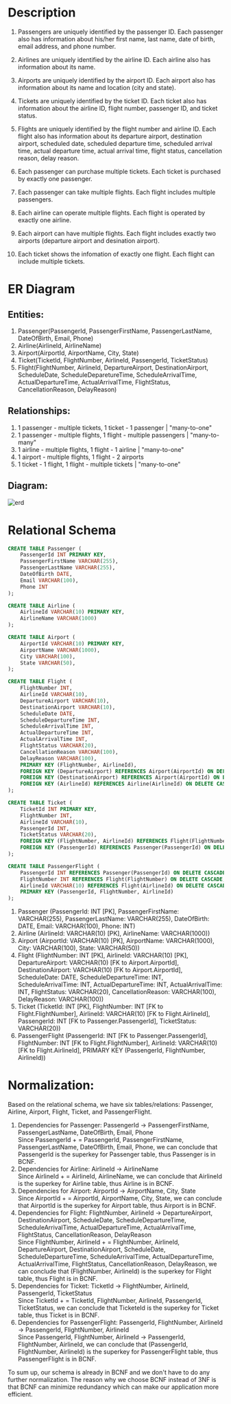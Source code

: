 # Description #
1. Passengers are uniquely identified by the passenger ID. Each passenger also has information about his/her first name, last name, date of birth, email address, and phone number.
2. Airlines are uniquely identified by the airline ID. Each airline also has information about its name.
3. Airports are uniquely identified by the airport ID. Each airport also has information about its name and location (city and state).
4. Tickets are uniquely identified by the ticket ID. Each ticket also has information about the airline ID, flight number, passenger ID, and ticket status.
5. Flights are uniquely identified by the flight number and airline ID. Each flight also has information about its departure airport, destination airport, scheduled date, scheduled departure time, scheduled arrival time, actual departure time, actual arrival time, flight status, cancellation reason, delay reason.

6. Each passenger can purchase multiple tickets. Each ticket is purchased by exactly one passenger.
7. Each passenger can take multiple flights. Each flight includes multiple passengers.
8. Each airline can operate multiple flights. Each flight is operated by exactly one airline.
9. Each airport can have multiple flights. Each flight includes exactly two airports (departure airport and desination airport).
10. Each ticket shows the infomation of exactly one flight. Each flight can include multiple tickets.

# ER Diagram # 
## Entities: ## 
1. Passenger(PassengerId, PassengerFirstName, PassengerLastName, DateOfBirth, Email, Phone)
2. Airline(AirlineId, AirlineName)
3. Airport(AirportId, AirportName, City, State)
4. Ticket(TicketId, FlightNumber, AirlineId, PassengerId, TicketStatus)
5. Flight(FlightNumber, AirlineId, DepartureAirport, DestinationAirport, ScheduleDate, ScheduleDeparetureTime, ScheduleArrivalTime, ActualDepartureTime, ActualArrivalTime, FlightStatus, CancellationReason, DelayReason)

## Relationships: ##
1. 1 passenger - multiple tickets, 1 ticket - 1 passenger | "many-to-one"
2. 1 passenger - multiple flights, 1 flight - multiple passengers | "many-to-many"
3. 1 airline - multiple flights, 1 flight - 1 airline | "many-to-one"
4. 1 airport - multiple flights, 1 flight - 2 airports
5. 1 ticket - 1 flight, 1 flight - multiple tickets | "many-to-one"

## Diagram: ##
![erd](https://github.com/cs411-alawini/fa23-cs411-team010-CRUD/assets/143434843/84d441fb-e943-4cca-9232-5d1f173783ce)

# Relational Schema #
```sql
CREATE TABLE Passenger (
    PassengerId INT PRIMARY KEY,
    PassengerFirstName VARCHAR(255),
    PassengerLastName VARCHAR(255),
    DateOfBirth DATE,
    Email VARCHAR(100),
    Phone INT
);

CREATE TABLE Airline (
    AirlineId VARCHAR(10) PRIMARY KEY,
    AirlineName VARCHAR(1000)
);

CREATE TABLE Airport (
    AirportId VARCHAR(10) PRIMARY KEY,
    AirportName VARCHAR(1000),
    City VARCHAR(100),
    State VARCHAR(50),
);

CREATE TABLE Flight (
    FlightNumber INT,
    AirlineId VARCHAR(10),
    DepartureAirport VARCHAR(10),
    DestinationAirport VARCHAR(10),
    ScheduleDate DATE,
    ScheduleDepartureTime INT,
    ScheduleArrivalTime INT,
    ActualDepartureTime INT,
    ActualArrivalTime INT,
    FlightStatus VARCHAR(20),
    CancellationReason VARCHAR(100),
    DelayReason VARCHAR(100),
    PRIMARY KEY (FlightNumber, AirlineId),
    FOREIGN KEY (DepartureAirport) REFERENCES Airport(AirportId) ON DELETE CASCADE,
    FOREIGN KEY (DestinationAirport) REFERENCES Airport(AirportId) ON DELETE CASCADE,
    FOREIGN KEY (AirlineId) REFERENCES Airline(AirlineId) ON DELETE CASCADE
);

CREATE TABLE Ticket (
    TicketId INT PRIMARY KEY,
    FlightNumber INT,
    AirlineId VARCHAR(10),
    PassengerId INT,
    TicketStatus VARCHAR(20),
    FOREIGN KEY (FlightNumber, AirlineId) REFERENCES Flight(FlightNumber, AirlineId) ON DELETE CASCADE,
    FOREIGN KEY (PassengerId) REFERENCES Passenger(PassengerId) ON DELETE CASCADE
);

CREATE TABLE PassengerFlight (
    PassengerId INT REFERENCES Passenger(PassengerId) ON DELETE CASCADE,
    FlightNumber INT REFERENCES Flight(FlightNumber) ON DELETE CASCADE,
    AirlineId VARCHAR(10) REFERENCES Flight(AirlineId) ON DELETE CASCADE,
    PRIMARY KEY (PassengerId, FlightNumber, AirlineId)
);
```
1. Passenger (PassengerId: INT [PK], PassengerFirstName: VARCHAR(255), PassengerLastName: VARCHAR(255), DateOfBirth: DATE, Email: VARCHAR(100), Phone: INT)
2. Airline (AirlineId: VARCHAR(10) [PK], AirlineName: VARCHAR(1000))
3. Airport (AirportId: VARCHAR(10) [PK], AirportName: VARCHAR(1000), City: VARCHAR(100), State: VARCHAR(50))
4. Flight (FlightNumber: INT [PK], AirlineId: VARCHAR(10) [PK], DepartureAirport: VARCHAR(10) [FK to Airport.AirportId], DestinationAirport: VARCHAR(10) [FK to Airport.AirportId], ScheduleDate: DATE, ScheduleDepartureTime: INT, ScheduleArrivalTime: INT, ActualDepartureTime: INT, ActualArrivalTime: INT, FlightStatus: VARCHAR(20), CancellationReason: VARCHAR(100), DelayReason: VARCHAR(100))
5. Ticket (TicketId: INT [PK], FlightNumber: INT [FK to Flight.FlightNumber], AirlineId: VARCHAR(10) [FK to Flight.AirlineId], PassengerId: INT [FK to Passenger.PassengerId], TicketStatus: VARCHAR(20))
6. PassengerFlight (PassengerId: INT [FK to Passenger.PassengerId], FlightNumber: INT [FK to Flight.FlightNumber], AirlineId: VARCHAR(10) [FK to Flight.AirlineId], PRIMARY KEY (PassengerId, FlightNumber, AirlineId))

# Normalization: #
Based on the relational schema, we have six tables/relations: Passenger, Airline, Airport, Flight, Ticket, and PassengerFlight. 

1. Dependencies for Passenger: PassengerId -> PassengerFirstName, PassengerLastName, DateOfBirth, Email, Phone   
Since PassengerId + = PassengerId, PassengerFirstName, PassengerLastName, DateOfBirth, Email, Phone, we can conclude that PassengerId is the superkey for Passenger table, thus Passenger is in BCNF.
2. Dependencies for Airline: AirlineId -> AirlineName   
Since AirlineId + = AirlineId, AirlineName, we can conclude that AirlineId is the superkey for Airline table, thus Airline is in BCNF.
3. Dependencies for Airport: AirportId -> AirportName, City, State   
Since AirportId + = AirportId, AirportName, City, State, we can conclude that AirportId is the superkey for Airport table, thus Airport is in BCNF.
4. Dependencies for Flight: FlightNumber, AirlineId -> DepartureAirport, DestinationAirport, ScheduleDate, ScheduleDepartureTime, ScheduleArrivalTime, ActualDepartureTime, ActualArrivalTime, FlightStatus, CancellationReason, DelayReason   
Since FlightNumber, AirlineId + = FlightNumber, AirlineId, DepartureAirport, DestinationAirport, ScheduleDate, ScheduleDepartureTime, ScheduleArrivalTime, ActualDepartureTime, ActualArrivalTime, FlightStatus, CancellationReason, DelayReason, we can conclude that (FlightNumber, AirlineId) is the superkey for Flight table, thus Flight is in BCNF.
5. Dependencies for Ticket: TicketId -> FlightNumber, AirlineId, PassengerId, TicketStatus   
Since TicketId + = TicketId, FlightNumber, AirlineId, PassengerId, TicketStatus, we can conclude that TicketeId is the superkey for Ticket table, thus Ticket is in BCNF.
6. Dependencies for PassengerFlight: PassengerId, FlightNumber, AirlineId -> PassengerId, FlightNumber, AirlineId   
Since PassengerId, FlightNumber, AirlineId -> PassengerId, FlightNumber, AirlineId, we can conclude that (PassengerId, FlightNumber, AirlineId) is the superkey for PassengerFlight table, thus PassengerFlight is in BCNF.

To sum up, our schema is already in BCNF and we don't have to do any further normalization. The reason why we choose BCNF instead of 3NF is that BCNF can minimize redundancy which can make our application more efficient.
